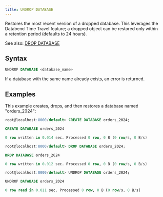 ```yaml
---
title: UNDROP DATABASE
---
```


Restores the most recent version of a dropped database. This leverages the Databend Time Travel feature; a dropped object can be restored only within a retention period (defaults to 24 hours).

See also: [DROP DATABASE](ddl-drop-database.md)

## Syntax

```sql
UNDROP DATABASE <database_name>
```

If a database with the same name already exists, an error is returned.

## Examples

This example creates, drops, and then restores a database named "orders_2024":

```sql
root@localhost:8000/default> CREATE DATABASE orders_2024;

CREATE DATABASE orders_2024

0 row written in 0.014 sec. Processed 0 row, 0 B (0 row/s, 0 B/s)

root@localhost:8000/default> DROP DATABASE orders_2024;

DROP DATABASE orders_2024

0 row written in 0.012 sec. Processed 0 row, 0 B (0 row/s, 0 B/s)

root@localhost:8000/default> UNDROP DATABASE orders_2024;

UNDROP DATABASE orders_2024

0 row read in 0.011 sec. Processed 0 row, 0 B (0 row/s, 0 B/s)
```